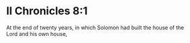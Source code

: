 # II Chronicles 8:1

At the end of twenty years, in which Solomon had built the house of the Lord and his own house,
